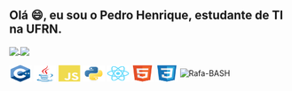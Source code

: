 ## Olá 😄, eu sou o Pedro Henrique, estudante de TI na UFRN.

<a href="https://github.com/pedrohenrique06/github-readme-stats">
<img height=150 align="center" src="https://github-readme-stats.vercel.app/api?username=pedrohenrique06&hide=prs,issues&show_icons=true&theme=dracula&title_color=blue&rank_icon=github" />
</a>

<a href="https://github.com/pedrohenrique06/github-readme-stats">
<img height=150 align="center" src="https://github-readme-stats.vercel.app/api/top-langs/?username=pedrohenrique06&hide=cmake&langs_count=5&layout=donut&theme=dracula&title_color=blue" />
</a>

<div style="display: inline_block"><br>
  <img align="center" alt="Rafa-Csharp" height="30" width="40" src="https://raw.githubusercontent.com/devicons/devicon/master/icons/cplusplus/cplusplus-original.svg">
  <img align="center" alt="Rafa-Csharp" height="30" width="40" src="https://raw.githubusercontent.com/devicons/devicon/master/icons/java/java-original.svg">
  <img align="center" alt="Rafa-Js" height="30" width="40" src="https://raw.githubusercontent.com/devicons/devicon/master/icons/javascript/javascript-plain.svg">
  <img align="center" alt="Rafa-Python" height="30" width="40" src="https://raw.githubusercontent.com/devicons/devicon/master/icons/python/python-original.svg">
  <img align="center" alt="Rafa-Python" height="30" width="40" src="https://raw.githubusercontent.com/devicons/devicon/master/icons/react/react-original.svg">
  <img align="center" alt="Rafa-HTML" height="30" width="40" src="https://raw.githubusercontent.com/devicons/devicon/master/icons/html5/html5-original.svg">
  <img align="center" alt="Rafa-CSS" height="30" width="40" src="https://raw.githubusercontent.com/devicons/devicon/master/icons/css3/css3-original.svg">
  <img align="center" alt="Rafa-BASH" height="30" width="40" src="https://cdn.jsdelivr.net/gh/devicons/devicon@latest/icons/bash/bash-original.svg"/>
</div>

##
